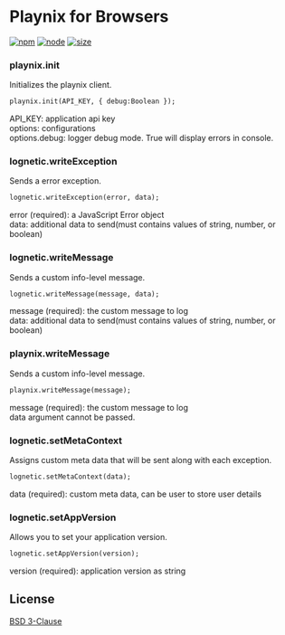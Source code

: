 # Playnix for Browsers
[![npm][npm]][npm-url]
[![node][node]][node-url]
[![size][size]][size-url]


### playnix.init
Initializes the playnix client.
```html
playnix.init(API_KEY, { debug:Boolean });
```
API_KEY: application api key <br/>
options: configurations <br/>
options.debug: logger debug mode. True will display errors in console.


### lognetic.writeException
Sends a error exception.
```html
lognetic.writeException(error, data);
```
error (required): a JavaScript Error object <br/>
data: additional data to send(must contains values of string, number, or boolean)


### lognetic.writeMessage
Sends a custom info-level message.
```html
lognetic.writeMessage(message, data);
```
message (required): the custom message to log <br/>
data: additional data to send(must contains values of string, number, or boolean)

### playnix.writeMessage
Sends a custom info-level message.
```html
playnix.writeMessage(message);
```
message (required): the custom message to log <br/>
data argument cannot be passed.


### lognetic.setMetaContext
Assigns custom meta data that will be sent along with each exception.
```html
lognetic.setMetaContext(data);
```
data (required): custom meta data, can be user to store user details

### lognetic.setAppVersion
Allows you to set your application version.
```html
lognetic.setAppVersion(version);
```
version (required): application version as string



## License

[BSD 3-Clause](./LICENSE)

[npm]: https://img.shields.io/npm/v/playnix-browser.svg
[npm-url]: https://www.npmjs.com/package/playnix-browser
[node]: https://img.shields.io/node/v/playnix-browser.svg
[node-url]: https://nodejs.org
[size]: https://packagephobia.now.sh/badge?p=playnix-browser
[size-url]: https://packagephobia.com/result?p=playnix-browser